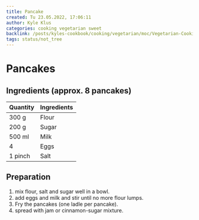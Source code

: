 ```yaml
---
title: Pancake
created: Tu 23.05.2022, 17:06:11
author: Kyle Klus
categories: cooking vegetarian sweet
backlink: /posts/kyles-cookbook/cooking/vegetarian/moc/Vegetarian-Cooking-Recipes.html
tags: status/not_tree
---
```


# Pancakes

## Ingredients (approx. 8 pancakes)

| Quantity | Ingredients |
| ---------------- | ------------------------------ |
| 300 g | Flour |
| 200 g | Sugar |
| 500 ml | Milk |
| 4 | Eggs |
| 1 pinch | Salt |

## Preparation

1. mix flour, salt and sugar well in a bowl.
2. add eggs and milk and stir until no more flour lumps.
3. Fry the pancakes (one ladle per pancake).
4. spread with jam or cinnamon-sugar mixture.

